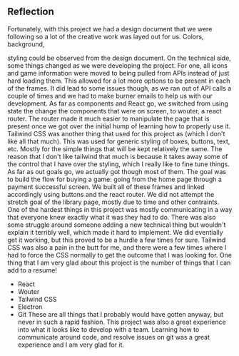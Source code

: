 ## Reflection
Fortunately, with this project we had a design document that we were following so a lot of the creative work was layed out for us. Colors, background, <div> styling could be observed from the design document. On the technical side, some things changed as we were developing the project. For one, all icons and game information were moved to being pulled from APIs instead of just hard loading them. This allowed for a lot more options to be present in each of the frames. It did lead to some issues though, as we ran out of API calls a couple of times and we had to make burner emails to help us with our development. As far as components and React go, we switched from using state the change the components that were on screen, to wouter, a react router. The router made it much easier to manipulate the page that is present once we got over the initial hump of learning how to properly use it. Tailwind CSS was another thing that used for this project as (which I don't like all that much). This was used for generic styling of boxes, buttons, text, etc. Mostly for the simple things that will be kept relatively the same. The reason that I don't like tailwind that much is because it takes away some of the control that I have over the styling, which I really like to fine tune things.
As far as out goals go, we actually got though most of them. The goal was to build the flow for buying a game: going from the home page through a payment successful screen. We built all of these frames and linked accordingly using buttons and the react router. We did not attempt the stretch goal of the library page, mostly due to time and other contraints.
One of the hardest things in this project was mostly communicating in a way that everyone knew exactly what it was they had to do. There was also some struggle around someone adding a new technical thing but wouldn't explain it terribly well, which made it hard to implement. We did eventially get it working, but this proved to be a hurdle a few times for sure. Tailwind CSS was also a pain in the butt for me, and there were a few times where I had to force the CSS normally to get the outcome that I was looking for.
One thing that I am very glad about this project is the number of things that I can add to a resume!
- React
- Wouter
- Tailwind CSS
- Electron
- Git
These are all things that I probably would have gotten anyway, but never in such a rapid fashion. This project was also a great experience into what it looks like to develop with a team. Learning how to communicate around code, and resolve issues on git was a great experience and I am very glad for it.